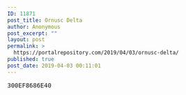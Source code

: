 ```yaml
---
ID: 11871
post_title: Ornusc Delta
author: Anonymous
post_excerpt: ""
layout: post
permalink: >
  https://portalrepository.com/2019/04/03/ornusc-delta/
published: true
post_date: 2019-04-03 00:11:01
---
```

<pre>300EF8686E40</pre>